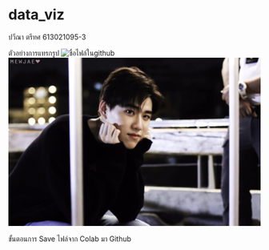 # data_viz

ปวีณา ตรีทศ 613021095-3

ตัวอย่างการแทรกรูป
![ชื่อไฟล์ในgithub](ชื่อรูป.png)
![5AAC083B-8A40-47A4-A94A-0B683779540D](5AAC083B-8A40-47A4-A94A-0B683779540D.jpeg)


ขั้นตอนการ Save ไฟล์จาก Colab มา Github

